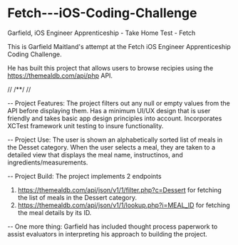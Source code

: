 # Fetch---iOS-Coding-Challenge
Garfield, iOS Engineer Apprenticeship - Take Home Test - Fetch

This is Garfield Maitland's attempt at the Fetch iOS Engineer Apprenticeship Coding Challenge.

He has built this project that allows users to browse recipies using the https://themealdb.com/api/php API. 

//
/**/
//

--
Project Features:
The project filters out any null or empty values from the API before displaying them.
Has a minimum UI/UX design that is user friendly and takes basic app design principles into account.
Incorporates XCTest framework unit testing to insure functionality.

--
Project Use:
The user is shown an alphabetically sorted list of meals in the Desset category.
When the user selects a meal, they are taken to a detailed view that displays the meal name, instructinos, and ingredients/measurements.

--
Project Build:
The project implements 2 endpoints 
1. https://themealdb.com/api/json/v1/1/filter.php?c=Dessert for fetching the list of meals in the Dessert category.
2. https://themealdb.com/api/json/v1/1/lookup.php?i=MEAL_ID for fetching the meal details by its ID.

--
One more thing:
Garfield has included thought process paperwork to assist evaluators in interpreting his approach to building the project.

